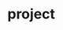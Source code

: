 # project

<img src="https://hizliresim.com/DmW0bo" alt="">
<img src="https://hizliresim.com/iNAV73" alt="">
<img src="https://hizliresim.com/qZkAE2" alt="">
